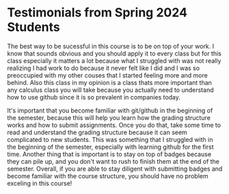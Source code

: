 # Testimonials from Spring 2024 Students
The best way to be sucessful in this course is to be on top of your work. I know that sounds obvious and you should apply it to every class but for this class especially it matters a lot because what I struggled with was not really realizing I had work to do because it never felt like I did and I was so preoccupied with my other couses that I started feeling more and more behind. 
Also this class in my opinion is a class thats more important than any calculus class you will take because you actually need to understand how to use github since it is so prevalent in companies today. 

It's important that you become familiar with git/github in the beginning of the semester, because this will help you learn how the grading structure works and how to submit assignments. Once you do that, take some time to read and understand the grading structure because it can seem complicated to new students. This was something that I struggled with in the beginning
of the semester, especially with learning github for the first time. Another thing that is important is to stay on top of badges because they can pile up, and you don't want to rush to finish them at the end of the semester. Overall, if you are able to stay diligent with submitting badges and become familiar with the course structure, you should have no problem
exceling in this course!

